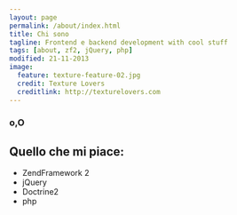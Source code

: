 ```yaml
---
layout: page
permalink: /about/index.html
title: Chi sono
tagline: Frontend e backend development with cool stuff
tags: [about, zf2, jQuery, php]
modified: 21-11-2013
image:
  feature: texture-feature-02.jpg
  credit: Texture Lovers
  creditlink: http://texturelovers.com
---
```


### o,O 

## Quello che mi piace:

* ZendFramework 2
* jQuery
* Doctrine2
* php